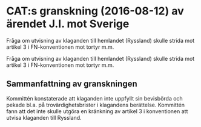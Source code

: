 # CAT:s granskning (2016-08-12) av ärendet J.I. mot Sverige

Fråga om utvisning av klaganden till hemlandet (Ryssland) skulle strida mot artikel 3 i FN-konventionen mot tortyr m.m.

Fråga om utvisning av klaganden till hemlandet (Ryssland) skulle strida mot artikel 3 i FN-konventionen mot tortyr m.m.

## Sammanfattning av granskningen

Kommittén konstaterade att klaganden inte uppfyllt sin bevisbörda och pekade bl.a. på trovärdighetsbrister i klagandens berättelse. Kommittén fann att det inte skulle utgöra en kränkning av artikel 3 i konventionen att utvisa klaganden till Ryssland.
